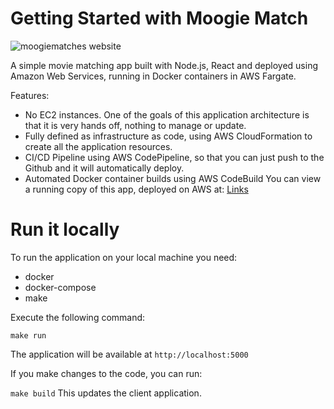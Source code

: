 # Getting Started with Moogie Match
![moogiematches website](https://s3.us-east-2.amazonaws.com/joshuabell.webiste/Screen+Shot+2021-05-02+at+8.12.30+PM.png)

A simple movie matching app built with Node.js, React and deployed using Amazon Web Services, running in Docker containers in AWS Fargate.

Features:

* No EC2 instances. One of the goals of this application architecture is that it is very hands off, nothing to manage or update.
* Fully defined as infrastructure as code, using AWS CloudFormation to create all the application resources.
* CI/CD Pipeline using AWS CodePipeline, so that you can just push to the Github and it will automatically deploy.
* Automated Docker container builds using AWS CodeBuild
You can view a running copy of this app, deployed on AWS at: [Links](https://moogiematches.com)

# Run it locally
To run the application on your local machine you need:

* docker
* docker-compose
* make

Execute the following command:

`make run`

The application will be available at `http://localhost:5000`

If you make changes to the code, you can run:

`make build`
This updates the client application.
